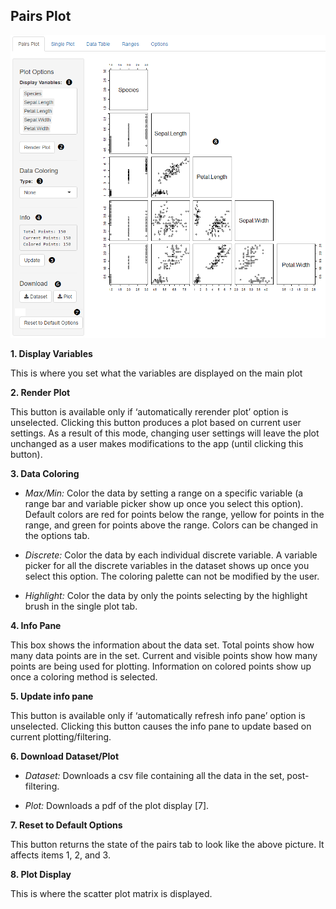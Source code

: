 ## Pairs Plot

![Pairs Plot](images/pairs.png)

**1. Display Variables**

This is where you set what the variables are displayed on the main plot  

**2. Render Plot**

This button is available only if ‘automatically rerender plot’ option is unselected.  Clicking this button produces a plot based on current user settings.  As a result of this mode, changing user settings will leave the plot unchanged as a user makes modifications to the app (until clicking this button).

**3. Data Coloring**

* _Max/Min:_ Color the data by setting a range on a specific variable (a range bar and variable picker show up once you select this option).  Default colors are red for points below the range, yellow for points in the range, and green for points above the range.  Colors can be changed in the options tab.

* _Discrete:_ Color the data by each individual discrete variable.  A variable picker for all the discrete variables in the dataset shows up once you select this option.  The coloring palette can not be modified by the user.

* _Highlight:_ Color the data by only the points selecting by the highlight brush in the single plot tab.  

**4. Info Pane**

This box shows the information about the data set.  Total points show how many data points are in the set.  Current and visible points show how many points are being used for plotting.  Information on colored points show up once a coloring method is selected.

**5. Update info pane**

This button is available only if ‘automatically refresh info pane’ option is unselected.  Clicking this button causes the info pane to update based on current plotting/filtering.  

**6. Download Dataset/Plot**

* _Dataset:_ Downloads a csv file containing all the data in the set, post-filtering.

* _Plot:_ Downloads a pdf of the plot display [7].

**7. Reset to Default Options**

This button returns the state of the pairs tab to look like the above picture.  It affects items 1, 2, and 3. 

**8. Plot Display**

This is where the scatter plot matrix is displayed.
